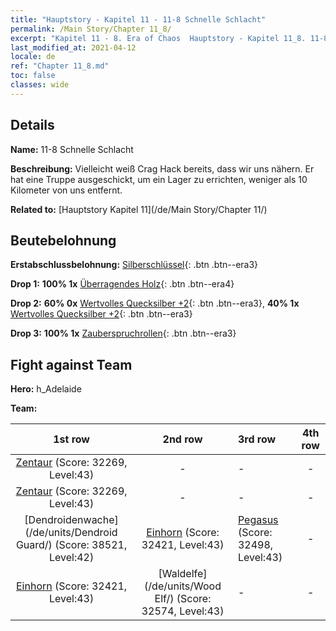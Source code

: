 ```yaml
---
title: "Hauptstory - Kapitel 11 - 11-8 Schnelle Schlacht"
permalink: /Main Story/Chapter 11_8/
excerpt: "Kapitel 11 - 8. Era of Chaos  Hauptstory - Kapitel 11_8. 11-8 Schnelle Schlacht"
last_modified_at: 2021-04-12
locale: de
ref: "Chapter 11_8.md"
toc: false
classes: wide
---
```


## Details

 **Name:** 11-8 Schnelle Schlacht

 **Beschreibung:** Vielleicht weiß Crag Hack bereits, dass wir uns nähern. Er hat eine Truppe ausgeschickt, um ein Lager zu errichten, weniger als 10 Kilometer von uns entfernt.

 **Related to:** [Hauptstory Kapitel 11](/de/Main Story/Chapter 11/)

## Beutebelohnung

 **Erstabschlussbelohnung:** [Silberschlüssel](/de/Items/con_693/){: .btn .btn--era3}

 **Drop 1:** **100% 1x** [Überragendes Holz](/de/Items/mat_34/){: .btn .btn--era4}

 **Drop 2:** **60% 0x** [Wertvolles Quecksilber +2](/de/Items/mat_28/){: .btn .btn--era3}, **40% 1x** [Wertvolles Quecksilber +2](/de/Items/mat_28/){: .btn .btn--era3}

 **Drop 3:** **100% 1x** [Zauberspruchrollen](/de/Items/con_694/){: .btn .btn--era3}


## Fight against Team
 **Hero:** h_Adelaide

 **Team:**


  | 1st row | 2nd row | 3rd row | 4th row |
  |:----:|:----:|:----|:----:|
  | [Zentaur](/de/units/Centaur/) (Score: 32269, Level:43)  | - | - | - |
  | [Zentaur](/de/units/Centaur/) (Score: 32269, Level:43)  | - | - | - |
  | [Dendroidenwache](/de/units/Dendroid Guard/) (Score: 38521, Level:42)  | [Einhorn](/de/units/Unicorn/) (Score: 32421, Level:43)  | [Pegasus](/de/units/Pegasus/) (Score: 32498, Level:43)  | - |
  | [Einhorn](/de/units/Unicorn/) (Score: 32421, Level:43)  | [Waldelfe](/de/units/Wood Elf/) (Score: 32574, Level:43)  | - | - |



